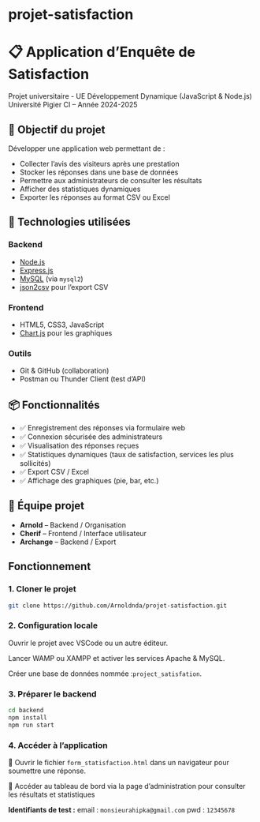 # projet-satisfaction
# 📋 Application d’Enquête de Satisfaction

Projet universitaire - UE Développement Dynamique (JavaScript & Node.js)  
Université Pigier CI – Année 2024-2025

## 🧠 Objectif du projet

Développer une application web permettant de :
- Collecter l’avis des visiteurs après une prestation
- Stocker les réponses dans une base de données
- Permettre aux administrateurs de consulter les résultats
- Afficher des statistiques dynamiques
- Exporter les réponses au format CSV ou Excel

## 🔧 Technologies utilisées

### Backend
- [Node.js](https://nodejs.org/)
- [Express.js](https://expressjs.com/)
- [MySQL](https://www.mysql.com/) (via `mysql2`)
- [json2csv](https://www.npmjs.com/package/json2csv) pour l’export CSV

### Frontend
- HTML5, CSS3, JavaScript
- [Chart.js](https://www.chartjs.org/)  pour les graphiques

### Outils
- Git & GitHub (collaboration)
- Postman ou Thunder Client (test d’API)

## 📦 Fonctionnalités

- ✅ Enregistrement des réponses via formulaire web
- ✅ Connexion sécurisée des administrateurs
- ✅ Visualisation des réponses reçues
- ✅ Statistiques dynamiques (taux de satisfaction, services les plus sollicités)
- ✅ Export CSV / Excel
- ✅ Affichage des graphiques (pie, bar, etc.)

## 👥 Équipe projet

- **Arnold** – Backend / Organisation
- **Cherif** – Frontend / Interface utilisateur
- **Archange** – Backend / Export 

## Fonctionnement 

### 1. Cloner le projet
```bash
git clone https://github.com/Arnoldnda/projet-satisfaction.git
```

### 2. Configuration locale
Ouvrir le projet avec VSCode ou un autre éditeur.

Lancer WAMP ou XAMPP et activer les services Apache & MySQL.

Créer une base de données nommée :`project_satisfation`.

### 3. Préparer le backend
```bash
cd backend
npm install
npm run start
```

### 4. Accéder à l’application
📄 Ouvrir le fichier `form_statisfaction.html` dans un navigateur pour soumettre une réponse.

🔐 Accéder au tableau de bord via la page d’administration pour consulter les résultats et statistiques

**Identifiants de test :**
email : `monsieurahipka@gmail.com`
pwd : `12345678`





